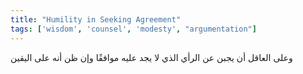 ```yaml
---
title: "Humility in Seeking Agreement"
tags: ['wisdom', 'counsel', 'modesty', "argumentation"]
---
```


 وعلى العاقل أن يجبن عن الرأي الذي لا يجد عليه موافقًا وإن ظن أنه على اليقين
